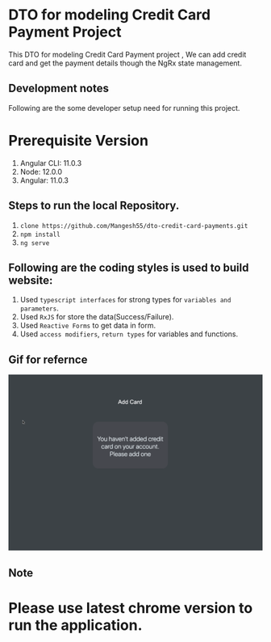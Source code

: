 # DTO for modeling Credit Card Payment Project
 
 This DTO for modeling Credit Card Payment project , We can add credit card and get the payment details though the NgRx state management.

## Development notes
Following are the some developer setup need for running this project.

# Prerequisite Version 
1. Angular CLI: 11.0.3
2. Node: 12.0.0
3. Angular: 11.0.3



## Steps to run the local Repository.

1. `clone https://github.com/Mangesh55/dto-credit-card-payments.git`
2. `npm install`
3. `ng serve`


## Following are the coding styles is used to build website:
1. Used `typescript interfaces` for strong types for `variables and parameters`.
2. Used `RxJS` for store the data(Success/Failure).
3. Used `Reactive Forms` to get data in form.
4. Used `access modifiers`, `return types` for variables and functions.


## Gif for refernce 
![](DTOCreditCard.gif)


## Note 
# Please use latest chrome version to run the application.
